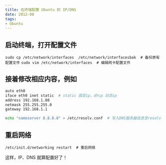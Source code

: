 ```yaml
---
title: 在终端配置 Ubuntu 的 IP/DNS
date: 2012-08
tags:
- Ubuntu
---
```

## 启动终端，打开配置文件

`sudo cp /etc/network/interfaces  /etc/network/interfacesbak  # 备份原有配置文件`
`sudo vim /etc/network/interfaces  # 编辑网卡配置文件`

## 接着修改相应内容，例如

```bash
auto eth0
iface eth0 inet static  # static 固定ip，dhcp 动态ip
address 192.168.1.88
netmask 255.255.255.0
gateway 192.168.1.1

echo "nameserver 8.8.8.8" > /etc/resolv.conf  # 写入DNS服务器信息至resolv.conf
```

## 重启网络

`/etc/init.d/networking restart  # 重启网络`
	
这样，IP、DNS 就算配置好了！
